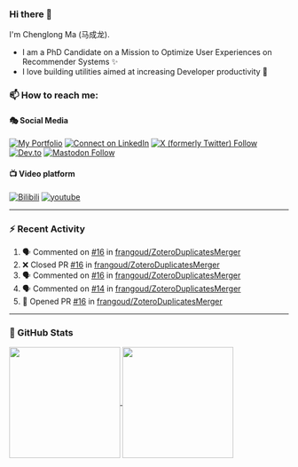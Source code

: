 ### Hi there 👋

I'm Chenglong Ma (马成龙). 

* I am a PhD Candidate on a Mission to Optimize User Experiences on Recommender Systems ✨
* I love building utilities aimed at increasing Developer productivity 💪 

### 📫 How to reach me:

#### 🎭 Social Media
[![My Portfolio](https://img.shields.io/badge/Visit_me_at-https://chenglongma.com-blue)](https://chenglongma.com)
[![Connect on LinkedIn](https://img.shields.io/badge/--linkedin?label=LinkedIn&logo=LinkedIn&style=social)](https://www.linkedin.com/in/machenglong/)
[![X (formerly Twitter) Follow](https://img.shields.io/twitter/follow/ChenglongM)](https://twitter.com/ChenglongM)
[![Dev.to](https://img.shields.io/badge/dev.to-0A0A0A?logo=devdotto&logoColor=white)](https://dev.to/chenglongma)
[![Mastodon Follow](https://img.shields.io/mastodon/follow/111725051309513061)](https://mastodon.social/@chenglongma)

#### 📺 Video platform
[![Bilibili](https://img.shields.io/badge/Bilibili-0A0A0A?logo=bilibili)](https://space.bilibili.com/3546378431105317)
[![youtube](https://img.shields.io/badge/YouTube-FF0000?logo=youtube&logoColor=white)](https://youtube.com/playlist?list=PLYRpHlp-9V_E5ZLhW1hbNaVjS5Zg6b6kQ&si=ezxUR7McUbZa4clT)

---

### :zap: Recent Activity

<!--START_SECTION:activity-->
1. 🗣 Commented on [#16](https://github.com/frangoud/ZoteroDuplicatesMerger/pull/16#issuecomment-2287782585) in [frangoud/ZoteroDuplicatesMerger](https://github.com/frangoud/ZoteroDuplicatesMerger)
2. ❌ Closed PR [#16](https://github.com/frangoud/ZoteroDuplicatesMerger/pull/16) in [frangoud/ZoteroDuplicatesMerger](https://github.com/frangoud/ZoteroDuplicatesMerger)
3. 🗣 Commented on [#16](https://github.com/frangoud/ZoteroDuplicatesMerger/pull/16#issuecomment-2287765217) in [frangoud/ZoteroDuplicatesMerger](https://github.com/frangoud/ZoteroDuplicatesMerger)
4. 🗣 Commented on [#14](https://github.com/frangoud/ZoteroDuplicatesMerger/issues/14#issuecomment-2287254476) in [frangoud/ZoteroDuplicatesMerger](https://github.com/frangoud/ZoteroDuplicatesMerger)
5. 💪 Opened PR [#16](https://github.com/frangoud/ZoteroDuplicatesMerger/pull/16) in [frangoud/ZoteroDuplicatesMerger](https://github.com/frangoud/ZoteroDuplicatesMerger)
<!--END_SECTION:activity-->

---

### 🌱 GitHub Stats

<a href="https://github.com/ChenglongMa#-github-stats">
  <img height=200 align="center" src="https://github-readme-stats.vercel.app/api?username=ChenglongMa" />
</a>
<a href="https://github.com/ChenglongMa#-github-stats">
  <img height=200 align="center" src="https://github-readme-stats.vercel.app/api/top-langs?username=ChenglongMa&layout=compact&langs_count=8&card_width=320" />
</a>


<!--
**ChenglongMa/ChenglongMa** is a ✨ _special_ ✨ repository because its `README.md` (this file) appears on your GitHub profile.

Here are some ideas to get you started:

- 🔭 I’m currently working on ...
- 🌱 I’m currently learning ...
- 👯 I’m looking to collaborate on ...
- 🤔 I’m looking for help with ...
- 💬 Ask me about ...
- 📫 How to reach me: ...
- 😄 Pronouns: ...
- ⚡ Fun fact: ...

![Chenglong's GitHub stats](https://github-readme-stats.vercel.app/api?username=ChenglongMa&show_icons=true&count_private=true)

---

![Top Langs](https://github-readme-stats.vercel.app/api/top-langs/?username=ChenglongMa)

---
-->
